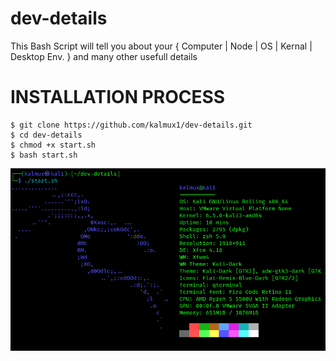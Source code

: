 # dev-details
This Bash Script will tell you about your { Computer | Node | OS | Kernal | Desktop Env. } and many other usefull details 

# **INSTALLATION PROCESS**

    $ git clone https://github.com/kalmux1/dev-details.git
    $ cd dev-details
    $ chmod +x start.sh
    $ bash start.sh    

![Image](https://github.com/kalmux1/dev-details/blob/main/image.png)